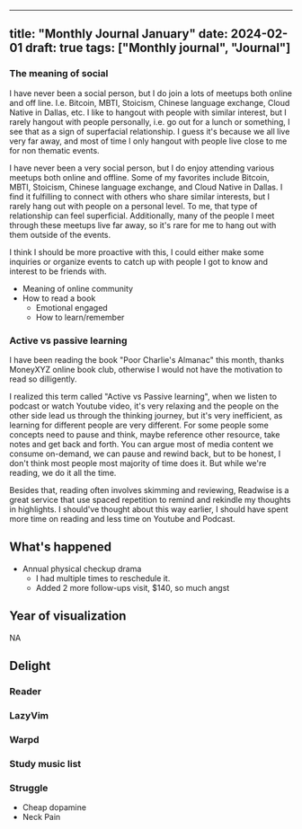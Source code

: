 
---
title: "Monthly Journal January"
date: 2024-02-01
draft: true
tags: ["Monthly journal", "Journal"]
---


### The meaning of social
I have never been a social person, but I do join a lots of meetups both online and off line. I.e. Bitcoin, MBTI, Stoicism, Chinese language exchange, Cloud Native in Dallas, etc. I like to hangout with people with similar interest, but I rarely hangout with people personally, i.e. go out for a lunch or something, I see that as a sign of superfacial relationship. I guess it's because we all live very far away, and most of time I only hangout with people live close to me for non thematic events.       

I have never been a very social person, but I do enjoy attending various meetups both online and offline. Some of my favorites include Bitcoin, MBTI, Stoicism, Chinese language exchange, and Cloud Native in Dallas. I find it fulfilling to connect with others who share similar interests, but I rarely hang out with people on a personal level. To me, that type of relationship can feel superficial. Additionally, many of the people I meet through these meetups live far away, so it's rare for me to hang out with them outside of the events. 

I think I should be more proactive with this, I could either make some inquiries or organize events to catch up with people I got to know and interest to be friends with. 


* Meaning of online community
* How to read a book 
  * Emotional engaged 
  * How to learn/remember  

### Active vs passive learning 
I have been reading the book "Poor Charlie's Almanac" this month, thanks MoneyXYZ online book club, otherwise I would not have the motivation to read so dilligently. 

I realized this term called "Active vs Passive learning", when we listen to podcast or watch Youtube video, it's very relaxing and the people on the other side lead us through the thinking journey, but it's very inefficient, as learning for different people are very different. For some people some concepts need to pause and think, maybe reference other resource, take notes and get back and forth. You can argue most of media content we consume on-demand, we can pause and rewind back, but to be honest, I don't think most people most majority of time does it. But while we're reading, we do it all the time. 

Besides that, reading often involves skimming and reviewing, Readwise is a great service that use spaced repetition to remind and rekindle my thoughts in highlights. I should've thought about this way earlier, I should have spent more time on reading and less time on Youtube and Podcast. 

## What's happened 

* Annual physical checkup drama 
  * I had multiple times to reschedule it. 
  * Added 2 more follow-ups visit, $140, so much angst 

## Year of visualization  

NA

<!-- ### [Mermaid](https://mermaid.js.org/intro/)   -->
<!---->
<!-- I have known Mermaid for many years, it fits the idea of keeping the source files and render in front end so well. But I didn't really dig in or utilize the tool, I should use it more.     -->


## Delight 
### Reader 


### LazyVim 



### Warpd
### Study music list

### Struggle 
* Cheap dopamine 
* Neck Pain 



